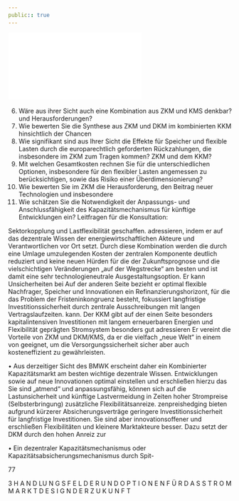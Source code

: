 ```yaml
---
public:: true
---
```

![./pages/page79.pdf](../assets/./pages/page79.pdf)




6. Wäre aus ihrer Sicht auch eine Kombination aus ZKM und KMS denkbar?
und Herausforderungen?
5. Wie bewerten Sie die Synthese aus ZKM und DKM im kombinierten KKM hinsichtlich der Chancen
4. Wie signifikant sind aus Ihrer Sicht die Effekte für Speicher und flexible Lasten durch die europarechtlich geforderten Rückzahlungen, die insbesondere im ZKM zum Tragen kommen?
ZKM und dem KKM?
3. Mit welchen Gesamtkosten rechnen Sie für die unterschiedlichen Optionen, insbesondere für den
flexibler Lasten angemessen zu berücksichtigen, sowie das Risiko einer Überdimensionierung?
2. Wie bewerten Sie im ZKM die Herausforderung, den Beitrag neuer Technologien und insbesondere
1. Wie schätzen Sie die Notwendigkeit der Anpassungs- und Anschlussfähigkeit des Kapazitätsmechanismus für künftige Entwicklungen ein?
Leitfragen für die Konsultation:

Sektorkopplung und Lastflexibilität geschaffen.
adressieren, indem er auf das dezentrale Wissen der energiewirtschaftlichen Akteure und Verantwortlichen vor Ort setzt. Durch diese Kombination werden die durch eine Umlage umzulegenden Kosten der zentralen Komponente deutlich reduziert und keine neuen Hürden für die
der Zukunftsprognose und die vielschichtigen Veränderungen „auf der Wegstrecke“ am besten
und ist damit eine sehr technologieneutrale Ausgestaltungsoption. Er kann Unsicherheiten bei
Auf der anderen Seite bezieht er optimal flexible Nachfrager, Speicher und Innovationen ein
Refinanzierungshorizont, für die das Problem der Fristeninkongruenz besteht, fokussiert langfristige Investitionssicherheit durch zentrale Ausschreibungen mit langen Vertragslaufzeiten.
kann. Der KKM gibt auf der einen Seite besonders kapitalintensiven Investitionen mit langem
erneuerbaren Energien und Flexibilität geprägten Stromsystem besonders gut adressieren
Er vereint die Vorteile von ZKM und DKM/KMS, da er die vielfach „neue Welt“ in einem von
geeignet, um die Versorgungssicherheit sicher aber auch kosteneffizient zu gewährleisten.

• Aus derzeitiger Sicht des BMWK erscheint daher ein Kombinierter Kapazitätsmarkt am besten
wichtige dezentrale Wissen.
Entwicklungen sowie auf neue Innovationen optimal einstellen und erschließen hierzu das
Sie sind „atmend“ und anpassungsfähig, können sich auf die Lastunsicherheit und künftige
Lastvermeidung in Zeiten hoher Strompreise (Selbsterbringung) zusätzliche Flexibilitätsanreize.
zenpreishedging bieten aufgrund kürzerer Absicherungsverträge geringere Investitionssicherheit für langfristige Investitionen. Sie sind aber innovationsoffener und erschließen Flexibilitäten und kleinere Marktakteure besser. Dazu setzt der DKM durch den hohen Anreiz zur

• Ein dezentraler Kapazitätsmechanismus oder Kapazitätsabsicherungsmechanismus durch Spit-

77

3 H A N D LU N G S F E L D E R U N D O P T I O N E N F Ü R D A S S T R O M M A R K T D E S I G N D E R Z U K U N F T
